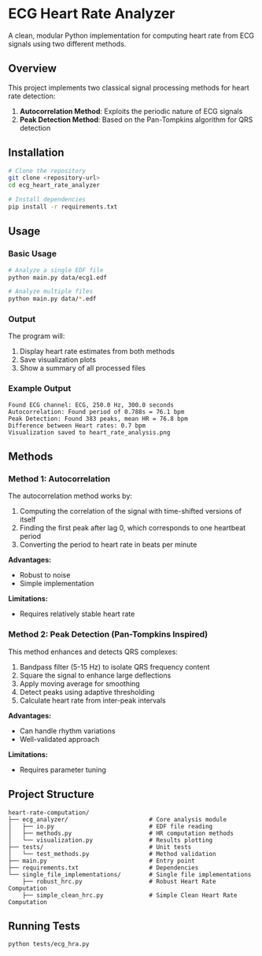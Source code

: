 # ECG Heart Rate Analyzer

A clean, modular Python implementation for computing heart rate from ECG signals using two different methods.

## Overview

This project implements two classical signal processing methods for heart rate detection:

1. **Autocorrelation Method**: Exploits the periodic nature of ECG signals
2. **Peak Detection Method**: Based on the Pan-Tompkins algorithm for QRS detection

## Installation

```bash
# Clone the repository
git clone <repository-url>
cd ecg_heart_rate_analyzer

# Install dependencies
pip install -r requirements.txt
```

## Usage

### Basic Usage

```bash
# Analyze a single EDF file
python main.py data/ecg1.edf

# Analyze multiple files
python main.py data/*.edf
```

### Output

The program will:
1. Display heart rate estimates from both methods
2. Save visualization plots
3. Show a summary of all processed files

### Example Output

```
Found ECG channel: ECG, 250.0 Hz, 300.0 seconds
Autocorrelation: Found period of 0.788s = 76.1 bpm
Peak Detection: Found 383 peaks, mean HR = 76.8 bpm
Difference between Heart rates: 0.7 bpm
Visualization saved to heart_rate_analysis.png

```

## Methods 

### Method 1: Autocorrelation

The autocorrelation method works by:
1. Computing the correlation of the signal with time-shifted versions of itself
2. Finding the first peak after lag 0, which corresponds to one heartbeat period
3. Converting the period to heart rate in beats per minute

**Advantages:**
- Robust to noise
- Simple implementation

**Limitations:**
- Requires relatively stable heart rate

### Method 2: Peak Detection (Pan-Tompkins Inspired)

This method enhances and detects QRS complexes:
1. Bandpass filter (5-15 Hz) to isolate QRS frequency content
2. Square the signal to enhance large deflections
3. Apply moving average for smoothing
4. Detect peaks using adaptive thresholding
5. Calculate heart rate from inter-peak intervals

**Advantages:**
- Can handle rhythm variations
- Well-validated approach

**Limitations:**
- Requires parameter tuning

## Project Structure

```
heart-rate-computation/
├── ecg_analyzer/                       # Core analysis module
│   ├── io.py                           # EDF file reading
│   ├── methods.py                      # HR computation methods
│   └── visualization.py                # Results plotting
├── tests/                              # Unit tests
│   └── test_methods.py                 # Method validation
├── main.py                             # Entry point
├── requirements.txt                    # Dependencies
└── single_file_implementations/        # Single file implementations
    ├── robust_hrc.py                   # Robust Heart Rate Computation
    ├── simple_clean_hrc.py             # Simple Clean Heart Rate Computation             
```

## Running Tests

```bash
python tests/ecg_hra.py

```
